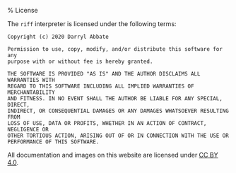 % License

The `riff` interpreter is licensed under the following terms:

```
Copyright (c) 2020 Darryl Abbate

Permission to use, copy, modify, and/or distribute this software for any
purpose with or without fee is hereby granted.

THE SOFTWARE IS PROVIDED "AS IS" AND THE AUTHOR DISCLAIMS ALL WARRANTIES WITH
REGARD TO THIS SOFTWARE INCLUDING ALL IMPLIED WARRANTIES OF MERCHANTABILITY
AND FITNESS. IN NO EVENT SHALL THE AUTHOR BE LIABLE FOR ANY SPECIAL, DIRECT,
INDIRECT, OR CONSEQUENTIAL DAMAGES OR ANY DAMAGES WHATSOEVER RESULTING FROM
LOSS OF USE, DATA OR PROFITS, WHETHER IN AN ACTION OF CONTRACT, NEGLIGENCE OR
OTHER TORTIOUS ACTION, ARISING OUT OF OR IN CONNECTION WITH THE USE OR
PERFORMANCE OF THIS SOFTWARE.
```

All documentation and images on this website are licensed under [CC BY
4.0](https://creativecommons.org/licenses/by/4.0/).
